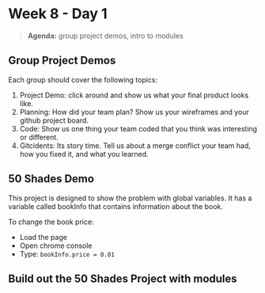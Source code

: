 # Week 8 - Day 1

> **Agenda:** group project demos, intro to modules

## Group Project Demos
Each group should cover the following topics:
1. Project Demo:  click around and show us what your final product looks like.
2. Planning:  How did your team plan?  Show us your wireframes and your github project board.
3. Code:  Show us one thing your team coded that you think was interesting or different.
4. Gitcidents:  Its story time.  Tell us about a merge conflict your team had, how you fixed it, and what you learned.

## 50 Shades Demo
This project is designed to show the problem with global variables.  It has a variable called bookInfo that contains information about the book.

To change the book price:
* Load the page
* Open chrome console
* Type: ```bookInfo.price = 0.01```

## Build out the 50 Shades Project with modules